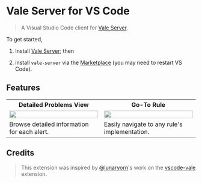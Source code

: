 # Vale Server for VS Code

> A Visual Studio Code client for [Vale Server](https://errata.ai/vale-server/).

To get started,

1. Install [Vale Server](https://errata.ai/vale-server/); then

2. install `vale-server` via the [Marketplace](https://marketplace.visualstudio.com/items?itemName=errata-ai.vale-server) (you may need to restart VS Code).

## Features

<table>
    <tr>
        <th>Detailed Problems View</th>
        <th>Go-To Rule</th>
    </tr>
    <tr>
        <td width="50%">
            <a href="https://user-images.githubusercontent.com/8785025/60772616-10e97600-a0ae-11e9-86d1-83dfe1872f2f.png">
                <img src="https://user-images.githubusercontent.com/8785025/60772616-10e97600-a0ae-11e9-86d1-83dfe1872f2f.png" width="100%">
            </a>
        </td>
        <td width="50%">
            <a href="https://user-images.githubusercontent.com/8785025/60772682-b6044e80-a0ae-11e9-8ab3-e94ff06204c9.gif">
                <img src="https://user-images.githubusercontent.com/8785025/60772682-b6044e80-a0ae-11e9-8ab3-e94ff06204c9.gif" width="100%">
            </a>
        </td>
    </tr>
    <tr>
        <td width="50%">
          Browse detailed information for each alert.
        </td>
        <td width="50%">Easily navigate to any rule's implementation.</td>
    </tr>
</table>

## Credits

> This extension was inspired by [@lunaryorn](https://github.com/lunaryorn)'s work on the [vscode-vale](https://github.com/lunaryorn/vscode-vale) extension.
